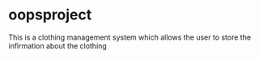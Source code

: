 # oopsproject
This is a clothing management system which allows the user to store the infirmation about the clothing
